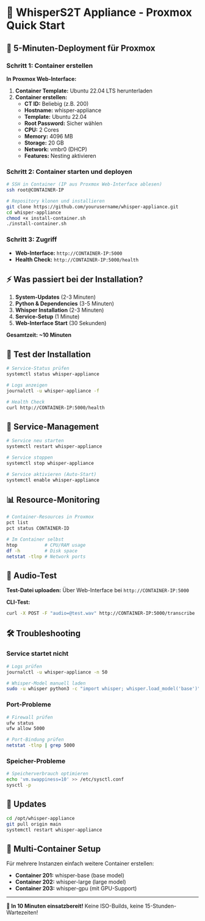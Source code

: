 # 🎤 WhisperS2T Appliance - Proxmox Quick Start

## 🚀 5-Minuten-Deployment für Proxmox

### Schritt 1: Container erstellen

**In Proxmox Web-Interface:**
1. **Container Template:** Ubuntu 22.04 LTS herunterladen
2. **Container erstellen:**
   - **CT ID:** Beliebig (z.B. 200)
   - **Hostname:** whisper-appliance
   - **Template:** Ubuntu 22.04
   - **Root Password:** Sicher wählen
   - **CPU:** 2 Cores
   - **Memory:** 4096 MB
   - **Storage:** 20 GB
   - **Network:** vmbr0 (DHCP)
   - **Features:** Nesting aktivieren

### Schritt 2: Container starten und deployen

```bash
# SSH in Container (IP aus Proxmox Web-Interface ablesen)
ssh root@CONTAINER-IP

# Repository klonen und installieren
git clone https://github.com/yourusername/whisper-appliance.git
cd whisper-appliance
chmod +x install-container.sh
./install-container.sh
```

### Schritt 3: Zugriff

- **Web-Interface:** `http://CONTAINER-IP:5000`
- **Health Check:** `http://CONTAINER-IP:5000/health`

## ⚡ Was passiert bei der Installation?

1. **System-Updates** (2-3 Minuten)
2. **Python & Dependencies** (3-5 Minuten)  
3. **Whisper Installation** (2-3 Minuten)
4. **Service-Setup** (1 Minute)
5. **Web-Interface Start** (30 Sekunden)

**Gesamtzeit: ~10 Minuten**

## 🎯 Test der Installation

```bash
# Service-Status prüfen
systemctl status whisper-appliance

# Logs anzeigen  
journalctl -u whisper-appliance -f

# Health Check
curl http://CONTAINER-IP:5000/health
```

## 🔧 Service-Management

```bash
# Service neu starten
systemctl restart whisper-appliance

# Service stoppen
systemctl stop whisper-appliance

# Service aktivieren (Auto-Start)
systemctl enable whisper-appliance
```

## 📊 Resource-Monitoring

```bash
# Container-Resources in Proxmox
pct list
pct status CONTAINER-ID

# Im Container selbst
htop          # CPU/RAM usage
df -h         # Disk space
netstat -tlnp # Network ports
```

## 🎤 Audio-Test

**Test-Datei uploaden:** Über Web-Interface bei `http://CONTAINER-IP:5000`

**CLI-Test:**
```bash
curl -X POST -F "audio=@test.wav" http://CONTAINER-IP:5000/transcribe
```

## 🛠 Troubleshooting

### Service startet nicht
```bash
# Logs prüfen
journalctl -u whisper-appliance -n 50

# Whisper-Model manuell laden
sudo -u whisper python3 -c "import whisper; whisper.load_model('base')"
```

### Port-Probleme
```bash
# Firewall prüfen
ufw status
ufw allow 5000

# Port-Bindung prüfen
netstat -tlnp | grep 5000
```

### Speicher-Probleme
```bash
# Speicherverbrauch optimieren
echo 'vm.swappiness=10' >> /etc/sysctl.conf
sysctl -p
```

## 🔄 Updates

```bash
cd /opt/whisper-appliance
git pull origin main
systemctl restart whisper-appliance
```

## 📱 Multi-Container Setup

Für mehrere Instanzen einfach weitere Container erstellen:
- **Container 201:** whisper-base (base model)
- **Container 202:** whisper-large (large model)  
- **Container 203:** whisper-gpu (mit GPU-Support)

---

**🎉 In 10 Minuten einsatzbereit!** Keine ISO-Builds, keine 15-Stunden-Wartezeiten!